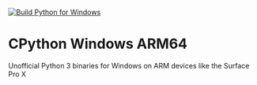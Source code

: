 [![Build Python for Windows](https://github.com/ElectricalBoy/CPython-Windows-ARM64/actions/workflows/build.yml/badge.svg)](https://github.com/ElectricalBoy/CPython-Windows-ARM64/actions/workflows/build.yml)

# CPython Windows ARM64
Unofficial Python 3 binaries for Windows on ARM devices like the Surface Pro X
